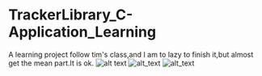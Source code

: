 # TrackerLibrary_C-Application_Learning
A learning project follow tim's class,and I am to lazy to finish it,but almost get the mean part.It is ok.
![alt text](https://hbimg.huabanimg.com/523d34d834fc0f51035c21e62db1bf0bc55a5ac0394a-CULody_fw658)
![alt_text](https://hbimg.huabanimg.com/b1f4e1395d810d83acd549ebd4226b484aecd41940b4-wHBFbo_fw658)
![alt_text](https://hbimg.huabanimg.com/82b0beabb2a947f02646d16bcbf8570fd766854827f6-RTdQ3X_fw658)
